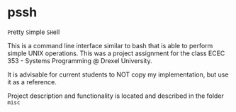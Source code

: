 # pssh

`P`retty `S`imple `SH`ell

This is a command line interface similar to bash that is able to perform simple UNIX operations. This was a project assignment for the class ECEC 353 - Systems Programming @ Drexel University. 

It is advisable for current students to NOT copy my implementation, but use it as a reference. 

Project description and functionality is located and described in the folder `misc`

